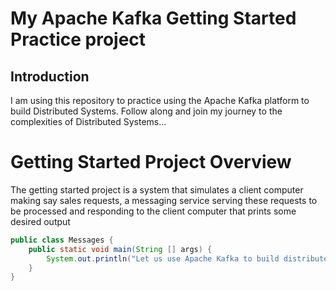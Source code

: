 # My Apache Kafka Getting Started Practice project

## Introduction

I am using this repository to practice using the Apache Kafka platform to build Distributed Systems. 
Follow along and join my journey to the complexities of Distributed Systems...

# Getting Started Project Overview

The getting started project is a system that simulates a client computer making say sales requests, a messaging service 
serving these requests to be processed and responding to the client computer that prints some desired output

```java
public class Messages {
    public static void main(String [] args) {
        System.out.println("Let us use Apache Kafka to build distributed systems!")
    }
}

